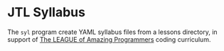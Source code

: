 # JTL Syllabus

The `syl` program create YAML syllabus files from a lessons directory, in
support of [The LEAGUE of Amazing Programmers](jointheleague.org) coding
curriculum. 